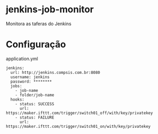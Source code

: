 # jenkins-job-monitor
Monitora as taferas do Jenkins

# Configuração
application.yml
```
jenkins:
  url: http://jenkins.compsis.com.br:8080
  username: jenkins
  password: ********
  jobs:
    - job-name
    - folder/job-name
  hooks:
    - status: SUCCESS
      url: https://maker.ifttt.com/trigger/switch01_off/with/key/privatekey
    - status: FAILURE
      url: https://maker.ifttt.com/trigger/switch01_on/with/key/privatekey
```
